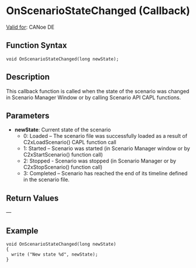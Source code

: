 # OnScenarioStateChanged (Callback)

[Valid for](../../../Shared/FeatureAvailability.md): CANoe DE

## Function Syntax

```plaintext
void OnScenarioStateChanged(long newState);
```

## Description

This callback function is called when the state of the scenario was changed in Scenario Manager Window or by calling Scenario API CAPL functions.

## Parameters

- **newState**: Current state of the scenario
  - 0: Loaded – The scenario file was successfully loaded as a result of C2xLoadScenario() CAPL function call
  - 1: Started – Scenario was started (in Scenario Manager window or by C2xStartScenario() function call)
  - 2: Stopped - Scenario was stopped (in Scenario Manager or by C2xStopScenario() function call)
  - 3: Completed – Scenario has reached the end of its timeline defined in the scenario file.

## Return Values

—

## Example

```plaintext
void OnScenarioStateChanged(long newState)
{
  write ("New state %d", newState);
}
```
